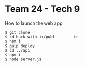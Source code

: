 # Team 24 - Tech 9

How to launch the web app
```
$ git clone
$ cd hack-with-ix/publ        ic
$ npm i
$ gulp deploy
$ cd ../api
$ npm i
$ node server.js
```
